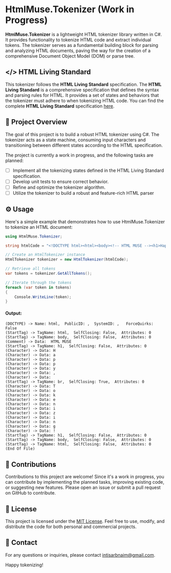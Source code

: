 # HtmlMuse.Tokenizer (Work in Progress)

**HtmlMuse.Tokenizer** is a lightweight HTML tokenizer library written in C#. It provides functionality to tokenize HTML code and extract individual tokens. The tokenizer serves as a fundamental building block for parsing and analyzing HTML documents, paving the way for the creation of a comprehensive Document Object Model (DOM) or parse tree.

## </> HTML Living Standard

This tokenizer follows the **HTML Living Standard** specification. The **HTML Living Standard** is a comprehensive specification that defines the syntax and parsing rules for HTML. It provides a set of states and behaviors that the tokenizer must adhere to when tokenizing HTML code. You can find the complete **HTML Living Standard** specification [here](https://html.spec.whatwg.org/multipage/parsing.html).

## 🔎 Project Overview

The goal of this project is to build a robust HTML tokenizer using C#. The tokenizer acts as a state machine, consuming input characters and transitioning between different states according to the HTML specification.

The project is currently a work in progress, and the following tasks are planned:

- ☐ Implement all the tokenizing states defined in the HTML Living Standard specification.
- ☐ Develop unit tests to ensure correct behavior.
- ☐ Refine and optimize the tokenizer algorithm.
- ☐ Utilize the tokenizer to build a robust and feature-rich HTML parser

## ⚙️ Usage

Here's a simple example that demonstrates how to use HtmlMuse.Tokenizer to tokenize an HTML document:

```csharp
using HtmlMuse.Tokenizer;

string htmlCode = "<!DOCTYPE html><html><body><!-- HTML MUSE --><h1>Happy, <br/>Tokenizing!</h1></body></html>";

// Create an HtmlTokenizer instance
HtmlTokenizer tokenizer = new HtmlTokenizer(htmlCode);

// Retrieve all tokens
var tokens = tokenizer.GetAllTokens();

// Iterate through the tokens
foreach (var token in tokens)
{
    Console.WriteLine(token);
}

```

#### Output:

```shell
(DOCTYPE) -> Name: html,  PublicID: ,  SystemID: ,   ForceQuirks: False
(StartTag) -> TagName: html,  SelfClosing: False,  Attributes: 0
(StartTag) -> TagName: body,  SelfClosing: False,  Attributes: 0
(Comment) -> Data:  HTML MUSE
(StartTag) -> TagName: h1,  SelfClosing: False,  Attributes: 0
(Character) -> Data: H
(Character) -> Data: a
(Character) -> Data: p
(Character) -> Data: p
(Character) -> Data: y
(Character) -> Data: ,
(Character) -> Data:
(StartTag) -> TagName: br,  SelfClosing: True,  Attributes: 0
(Character) -> Data: T
(Character) -> Data: o
(Character) -> Data: k
(Character) -> Data: e
(Character) -> Data: n
(Character) -> Data: i
(Character) -> Data: z
(Character) -> Data: i
(Character) -> Data: n
(Character) -> Data: g
(Character) -> Data: !
(StartTag) -> TagName: h1,  SelfClosing: False,  Attributes: 0
(StartTag) -> TagName: body,  SelfClosing: False,  Attributes: 0
(StartTag) -> TagName: html,  SelfClosing: False,  Attributes: 0
(End Of File)
```

## 🤝 Contributions

Contributions to this project are welcome! Since it's a work in progress, you can contribute by implementing the planned tasks, improving existing code, or suggesting new features. Please open an issue or submit a pull request on GitHub to contribute.

## 📑 License

This project is licensed under the [MIT License](https://opensource.org/license/mit/). Feel free to use, modify, and distribute the code for both personal and commercial projects.

## 📧 Contact

For any questions or inquiries, please contact [intisarbnaim@gmail.com](mailto:intisarbnaim@gmail.com).

Happy tokenizing!
